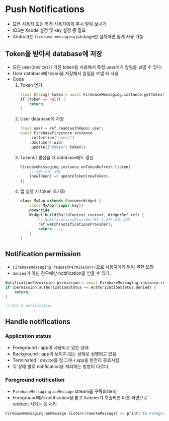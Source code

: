 # Push Notifications

- 모든 사용자 또는 특정 사용자에게 푸시 알림 보내기
- iOS는 Xcode 설정 및 key 설정 등 필요
- Android는 `firebase_messaging` package만 설치하면 쉽게 사용 가능

## Token을 받아서 database에 저장

- 모든 user(device)가 가진 token을 사용해서 특정 user에게 알림을 보낼 수 있다.
- User database에 token을 저장해서 알림을 보낼 때 사용
- Code
  1. Token 얻기
     ```dart
     final String? token = await FirebaseMessaging.instance.getToken();
     if (token == null) {
         return;
     }
     ```
  2. User database에 저장
     ```dart
     final user = ref.read(authRepo).user;
     await FirebaseFirestore.instance
         .collection("users")
         .doc(user!.uid)
         .update({"token": token})
     ```
  3. Token이 갱신될 때 database에도 갱신
     ```dart
     FirebaseMessaging.instance.onTokenRefresh.listen(
         // 2번 코드 실행
         (newToken) => updateToken(newToken),
     );
     ```
  4. 앱 실행 시 token 초기화
     ```dart
     class MyApp extends ConsumerWidget {
         const MyApp({super.key})
         @override
         Widget build(BuildContext context, WidgetRef ref) {
             // NotificationsProvider에서 1~3번 코드 실행
             ref.watch(notificationsProvider);
             return ...;
         }
     }
     ```

## Notification permission

- `FirebaseMessaging.requestPermission()`으로 사용자에게 알림 권한 요청
- `denied`가 아닌 경우에만 notification을 받을 수 있다.

```dart
NotificationPermission permission = await FirebaseMessaging.instance.requestPermission();
if (permission.authorizationStatus == AuthorizationStatus.denied) {
    return;
}

// Get a notification
```

## Handle notifications

### Application status

- Foreground : app이 사용되고 있는 상태
- Background : app이 보이지 않는 상태로 실행되고 있음
- Terminated : device를 잠그거나 app을 완전히 종료시킴
- 각 상태 별로 notification을 처리하는 방법이 다르다.

### Foreground notification

- `FirebaseMessaging.onMessage` stream을 구독(listen)
- Foreground에서 notification을 받고 listener가 호출되면 다른 화면으로 redirect 시키는 등 처리

```dart
FirebaseMessaging.onMessage.listen((remoteMessage) => print("In Foreground"));
```

